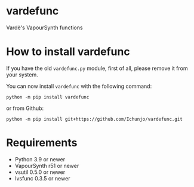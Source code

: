# vardefunc
Vardë's VapourSynth functions

# How to install vardefunc
If you have the old `vardefunc.py` module, first of all, please remove it from your system.

You can now install `vardefunc` with the following command:
```
python -m pip install vardefunc
```
or from Github:
```
python -m pip install git+https://github.com/Ichunjo/vardefunc.git
```

# Requirements
* Python 3.9 or newer
* VapourSynth r51 or newer
* vsutil 0.5.0 or newer
* lvsfunc 0.3.5 or newer
